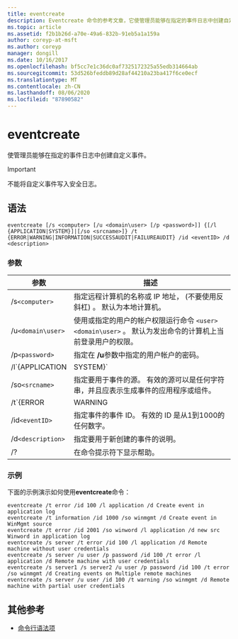 ```yaml
---
title: eventcreate
description: Eventcreate 命令的参考文章，它使管理员能够在指定的事件日志中创建自定义事件。
ms.topic: article
ms.assetid: f2b1b26d-a70e-49a6-832b-91eb5a1a159a
author: coreyp-at-msft
ms.author: coreyp
manager: dongill
ms.date: 10/16/2017
ms.openlocfilehash: bf5cc7e1c36dc0af7325172325a55edb314664ab
ms.sourcegitcommit: 53d526bfeddb89d28af44210a23ba417f6ce0ecf
ms.translationtype: MT
ms.contentlocale: zh-CN
ms.lasthandoff: 08/06/2020
ms.locfileid: "87890582"
---
```

# <a name="eventcreate"></a>eventcreate

使管理员能够在指定的事件日志中创建自定义事件。

> [!IMPORTANT]
> 不能将自定义事件写入安全日志。

## <a name="syntax"></a>语法

```
eventcreate [/s <computer> [/u <domain\user> [/p <password>]] {[/l {APPLICATION|SYSTEM}]|[/so <srcname>]} /t {ERROR|WARNING|INFORMATION|SUCCESSAUDIT|FAILUREAUDIT} /id <eventID> /d <description>
```

### <a name="parameters"></a>参数

| 参数 | 描述 |
| --------- |------------ |
| /s`<computer>` | 指定远程计算机的名称或 IP 地址， (不要使用反斜杠) 。 默认为本地计算机。 |
| /u`<domain\user>` | 使用或指定的用户的帐户权限运行命令 `<user>` `<domain\user>` 。 默认为发出命令的计算机上当前登录用户的权限。 |
| /p`<password>` | 指定在 **/u**参数中指定的用户帐户的密码。 |
| /l`{APPLICATION | SYSTEM}` | 指定将在其中创建事件的事件日志的名称。 有效的日志名称为 "**应用程序**" 或 "**系统**"。 |
| /so`<srcname>` | 指定要用于事件的源。 有效的源可以是任何字符串，并且应表示生成事件的应用程序或组件。 |
| /t`{ERROR | WARNING | INFORMATION | SUCCESSAUDIT | FAILUREAUDIT}` | 指定要创建的事件类型。 有效的类型为**ERROR**、 **WARNING**、 **INFORMATION**、 **SUCCESSAUDIT**和**FAILUREAUDIT**。 |
| /id`<eventID>` | 指定事件的事件 ID。 有效的 ID 是从1到1000的任何数字。 |
| /d`<description>` | 指定要用于新创建的事件的说明。 |
| /? | 在命令提示符下显示帮助。 |

### <a name="examples"></a>示例

下面的示例演示如何使用**eventcreate**命令：

```
eventcreate /t error /id 100 /l application /d Create event in application log
eventcreate /t information /id 1000 /so winmgmt /d Create event in WinMgmt source
eventcreate /t error /id 2001 /so winword /l application /d new src Winword in application log
eventcreate /s server /t error /id 100 /l application /d Remote machine without user credentials
eventcreate /s server /u user /p password /id 100 /t error /l application /d Remote machine with user credentials
eventcreate /s server1 /s server2 /u user /p password /id 100 /t error /so winmgmt /d Creating events on Multiple remote machines
eventcreate /s server /u user /id 100 /t warning /so winmgmt /d Remote machine with partial user credentials
```

## <a name="additional-references"></a>其他参考

- [命令行语法项](command-line-syntax-key.md)
